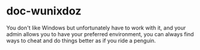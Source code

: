 # doc-wunixdoz
You don't like Windows but unfortunately have to work with it, and your admin allows you to have your preferred environment, you can always find ways to cheat and do things better as if you ride a penguin.
